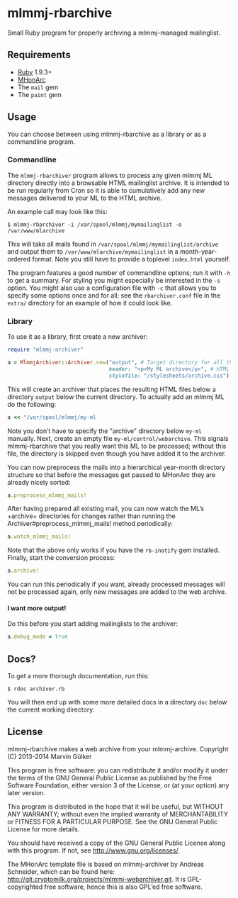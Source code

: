 mlmmj-rbarchive
===============

Small Ruby program for properly archiving a mlmmj-managed
mailinglist.

Requirements
------------

* [Ruby](http://ruby-lang.org) 1.9.3+
* [MHonArc](http://mhonarc.org)
* The `mail` gem
* The `paint` gem

Usage
-----

You can choose between using mlmmj-rbarchive as a library or as a
commandline program.

### Commandline ###

The `mlmmj-rbarchiver` program allows to process any given mlmmj ML
directory directly into a browsable HTML mailinglist archive. It is
intended to be run regularly from Cron so it is able to cumulatively
add any new messages delivered to your ML to the HTML archive.

An example call may look like this:

~~~~~~~~~~~~~~~~~~~~~~~~~~~~
$ mlmmj-rbarchiver -i /var/spool/mlmmj/mymailinglist -o /var/www/mlarchive
~~~~~~~~~~~~~~~~~~~~~~~~~~~~

This will take all mails found in
`/var/spool/mlmmj/mymailinglist/archive` and output them to
`/var/www/mlarchive/mymailinglist` in a month-year-ordered
format. Note you still have to provide a toplevel `index.html`
yourself.

The program features a good number of commandline options; run it with
`-h` to get a summary. For styling you might especially be interested
in the `-s` option. You might also use a configuration file with `-c`
that allows you to specify some options once and for all; see the
`rbarchiver.conf` file in the `extra/` directory for an example of how
it could look like.

### Library ###

To use it as a library, first create a new archiver:

~~~~~~~~~~~~~~~~~~~~~~~ ruby
require "mlmmj-archiver"

a = MlmmjArchiver::Archiver.new("output", # Target directory for all the messages
                                header: "<p>My ML archive</p>", # HTML to display at the top
                                stylefile: "/stylesheets/archive.css") # CSS stylesheet to reference from the HTML files
~~~~~~~~~~~~~~~~~~~~~~~

This will create an archiver that places the resulting HTML files
below a directory `output` below the current directory. To actually
add an mlmmj ML do the following:

~~~~~~~~~~~~~~~~~~~~~~~ ruby
a << "/var/spool/mlmmj/my-ml
~~~~~~~~~~~~~~~~~~~~~~~

Note you don’t have to specify the "archive" directory below `my-ml`
manually. Next, create an empty file `my-ml/control/webarchive`. This
signals mlmmj-rbarchive that you really want this ML to be processed;
without this file, the directory is skipped even though you have added
it to the archiver.

You can now preprocess the mails into a hierarchical year-month
directory structure so that before the messages get passed to MHonArc
they are already nicely sorted:

~~~~~~~~~~~~~~~~~~~~~~~ ruby
a.preprocess_mlmmj_mails!
~~~~~~~~~~~~~~~~~~~~~~~

After having prepared all existing mail, you can now watch the ML’s
+archive+ directories for changes rather than running the
Archiver#preprocess_mlmmj_mails! method periodically:

~~~~~~~~~~~~~~~~~~~~~~~ ruby
a.watch_mlmmj_mails!
~~~~~~~~~~~~~~~~~~~~~~~

Note that the above only works if you have the `rb-inotify` gem
installed. Finally, start the conversion process:

~~~~~~~~~~~~~~~~~~~~~~~ ruby
a.archive!
~~~~~~~~~~~~~~~~~~~~~~~

You can run this periodically if you want, already processed
messages will not be processed again, only new messages are
added to the web archive.

#### I want more output! ####

Do this before you start adding mailinglists to the
archiver:

~~~~~~~~~~~~~~~~~~~~~~~ ruby
a.debug_mode = true
~~~~~~~~~~~~~~~~~~~~~~~

Docs?
-----

To get a more thorough documentation, run this:

~~~~~~~~~~~~~~~~~~~~~~~
$ rdoc archiver.rb
~~~~~~~~~~~~~~~~~~~~~~~

You will then end up with some more detailed docs in a directory `doc`
below the current working directory.

License
-------

mlmmj-rbarchive makes a web archive from your mlmmj-archive.
Copyright (C) 2013-2014  Marvin Gülker

This program is free software: you can redistribute it and/or modify
it under the terms of the GNU General Public License as published by
the Free Software Foundation, either version 3 of the License, or
(at your option) any later version.

This program is distributed in the hope that it will be useful,
but WITHOUT ANY WARRANTY; without even the implied warranty of
MERCHANTABILITY or FITNESS FOR A PARTICULAR PURPOSE.  See the
GNU General Public License for more details.

You should have received a copy of the GNU General Public License
along with this program.  If not, see <http://www.gnu.org/licenses/>.

The MHonArc template file is based on mlmmj-archiver by Andreas Schneider,
which can be found here: http://git.cryptomilk.org/projects/mlmmj-webarchiver.git.
It is GPL-copyrighted free software, hence this is also GPL’ed free software.
